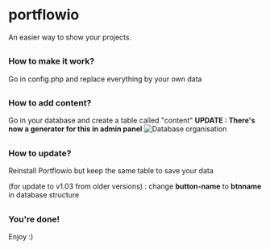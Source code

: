# portflowio
An easier way to show your projects.
##
### How to make it work?
Go in config.php and replace everything by your own data
##
### How to add content?
Go in your database and create a table called "content"
**UPDATE : There's now a generator for this in admin panel**
![Database organisation](https://i.imgur.com/cJ7FZMq.png)
##
### How to update?
Reinstall Portflowio but keep the same table to save your data

(for update to v1.03 from older versions) :
change **button-name** to **btnname** in database structure
##
### You're done!
Enjoy :)
